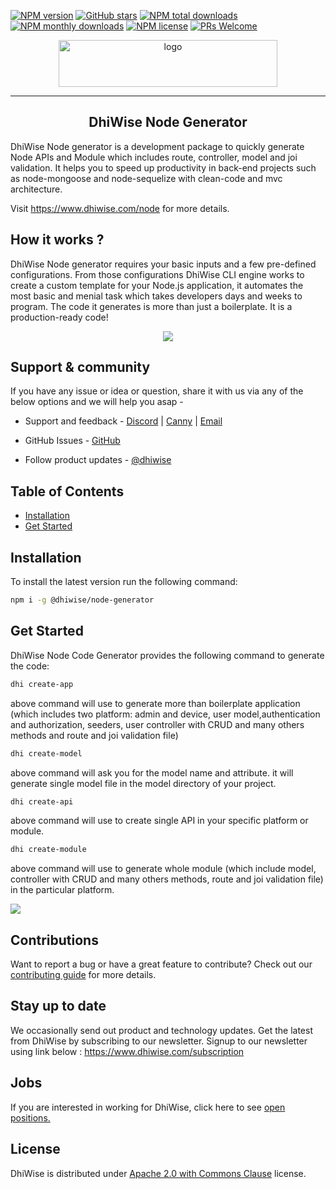 
[![NPM version](https://img.shields.io/npm/v/@dhiwise/node-generator?style=flat-square&color=1e88e5)](https://www.npmjs.com/package/@dhiwise/node-generator)
[![GitHub stars](https://img.shields.io/github/stars/DhiWise/dhiwise-node-generator?style=flat-square&color=yellow)](https://github.com/DhiWise/dhiwise-node-generator)
[![NPM total downloads](https://img.shields.io/npm/dt/@dhiwise/node-generator.svg?style=flat-square)](https://npmcharts.com/compare/@dhiwise/node-generator?minimal=true)
[![NPM monthly downloads](https://img.shields.io/npm/dm/@dhiwise/node-generator.svg?style=flat-square&color=03a9f4)](https://npmcharts.com/compare/@dhiwise/node-generator?minimal=true)
[![NPM license](https://img.shields.io/npm/l/@dhiwise/node-generator?style=flat-square)](https://www.npmjs.com/package/@dhiwise/node-generator)
[![PRs Welcome](https://img.shields.io/badge/PRs-welcome-brightgreen.svg?style=flat-square&color=66bb6a)](https://github.com/DhiWise/dhiwise-node-generator/issues)

<p align="center">
<a href="https://github.com/DhiWise/dhiwise-node-generator">
<img height="75" width="350" src="https://development-dhvs.s3.ap-south-1.amazonaws.com/uploads/assets/Main-Logo.jpg" alt="logo" />
<hr/>
</a>
<h2 align="center">DhiWise Node Generator </h2>
<p align="center">

DhiWise Node generator is a development package to quickly generate Node APIs and Module which includes route, controller, model and joi validation. It helps you to speed up productivity in back-end projects such as node-mongoose and node-sequelize with clean-code and mvc architecture.

Visit https://www.dhiwise.com/node for more details.
<br />
  
## How it works ?

DhiWise Node generator requires your basic inputs and a few pre-defined configurations. From those configurations DhiWise CLI engine works to create a custom template for your Node.js application, it automates the most basic and menial task which takes developers days and weeks to program. The code it generates is more than just a boilerplate. It is a production-ready code!

<center><img src="https://development-dhvs.s3.ap-south-1.amazonaws.com/uploads/user-profile/HowItWorks_.jpg"/></center>

## Support & community
If you have any issue or idea or question, share it with us via any of the below options and we will help you asap - 
<br/>

* Support and feedback - <a href="https://discord.com/invite/hTuNauNjyJ">Discord</a> | <a href="https://dhiwise.canny.io/">Canny</a> | <a href="http://help@gmail.com">Email</a>

* GitHub Issues - <a href="https://github.com/DhiWise/dhiwise-node-generator/issues">GitHub</a>

* Follow product updates - <a href="https://twitter.com/dhiwise">@dhiwise</a>

</p>

##  Table of Contents

* [Installation](#installation)
* [Get Started](#get-started)

##  Installation

To install the latest version run the following command:

```sh
npm i -g @dhiwise/node-generator
```

##  Get Started

DhiWise Node Code Generator provides the following command to generate the code:

```sh
dhi create-app
```
above command will use to generate more than boilerplate application (which includes two platform: admin and device,  user model,authentication and authorization, seeders, user controller with CRUD and many others methods and route and joi validation file)
<br />


```sh
dhi create-model
```

above command will ask you for the model name and attribute. it will generate single model file in the model directory of your project.
<br />

```sh
dhi create-api
```
above command will use to create single API in your specific platform or module.
<br />

```sh
dhi create-module
```
above command will use to generate whole module (which include model, controller with CRUD and many others methods, route and joi validation file) in the particular platform.
<br />

<img src="https://development-dhvs.s3.ap-south-1.amazonaws.com/uploads/user-profile/cli.gif" />

## Contributions
Want to report a bug or have a great feature to contribute? Check out our <a href="https://github.com/DhiWise/dhiwise-node-generator/blob/master/CONTRIBUTING.md">contributing guide</a> for more details.

## Stay up to date
We occasionally send out product and technology updates. Get the latest from DhiWise by subscribing to our newsletter. Signup to our newsletter using link below : 
https://www.dhiwise.com/subscription

## Jobs
If you are interested in working for DhiWise, click here to see <a href="https://dhiwise.zohorecruit.in/jobs/Careers/">open positions.</a>

## License
DhiWise is distributed under <a href="https://github.com/DhiWise/dhiwise-node-generator/blob/master/LICENSE">Apache 2.0 with Commons Clause</a> license.
